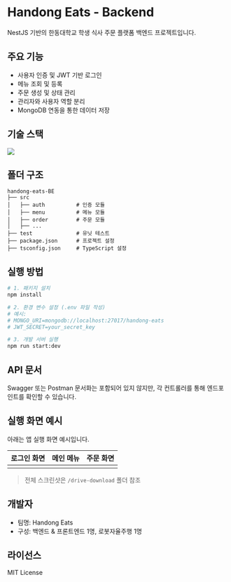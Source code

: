 # Handong Eats - Backend

NestJS 기반의 한동대학교 학생 식사 주문 플랫폼 백엔드 프로젝트입니다.

## 주요 기능

- 사용자 인증 및 JWT 기반 로그인
- 메뉴 조회 및 등록
- 주문 생성 및 상태 관리
- 관리자와 사용자 역할 분리
- MongoDB 연동을 통한 데이터 저장

## 기술 스택

<img src="https://skillicons.dev/icons?i=nestjs,ts,pnpm,mongodb,flutter,git,github,vscode,ubuntu,ros" />

## 폴더 구조

```
handong-eats-BE
├── src
│   ├── auth          # 인증 모듈
│   ├── menu          # 메뉴 모듈
│   ├── order         # 주문 모듈
│   ├── ...
├── test              # 유닛 테스트
├── package.json      # 프로젝트 설정
├── tsconfig.json     # TypeScript 설정
```

## 실행 방법

```bash
# 1. 패키지 설치
npm install

# 2. 환경 변수 설정 (.env 파일 작성)
# 예시:
# MONGO_URI=mongodb://localhost:27017/handong-eats
# JWT_SECRET=your_secret_key

# 3. 개발 서버 실행
npm run start:dev
```

## API 문서

Swagger 또는 Postman 문서화는 포함되어 있지 않지만, 각 컨트롤러를 통해 엔드포인트를 확인할 수 있습니다.

## 실행 화면 예시

아래는 앱 실행 화면 예시입니다.

| 로그인 화면 | 메인 메뉴 | 주문 화면 |
| ------ | ----- | ----- |
|        |       |       |

> 전체 스크린샷은 `/drive-download` 폴더 참조

## 개발자

- 팀명: Handong Eats
- 구성: 백엔드 & 프론트엔드 1명, 로봇자율주행 1명

## 라이선스

MIT License

